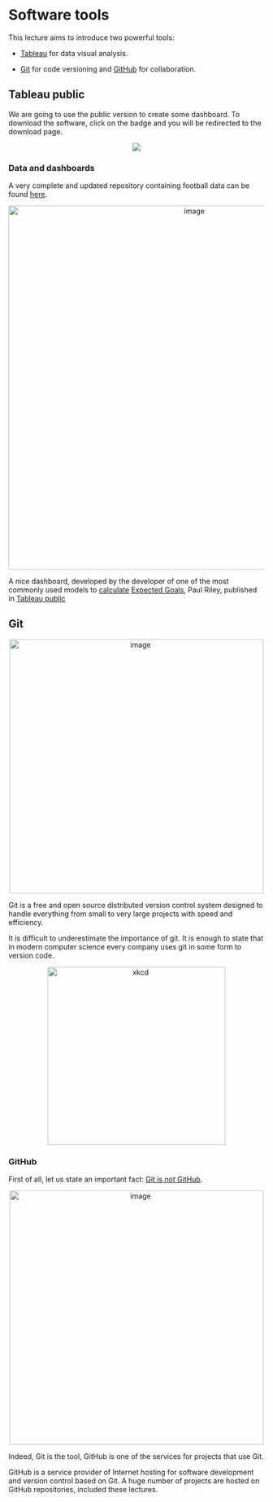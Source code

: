 # Software tools

This lecture aims to introduce two powerful tools: 

- [Tableau](https://www.tableau.com/products/public/) for data visual analysis.

- [Git](https://git-scm.com/) for code versioning and [GitHub](https://github.com) for collaboration.

## Tableau public

We are going to use the public version to create some dashboard. 
To download the software, click on the badge and you will be redirected to the download page.

<p align="center">
    <a href = "https://www.tableau.com/products/public/download">
        <img src="https://img.shields.io/badge/Tableau-Public-%234e79A7">
    </a>
</p>

### Data and dashboards

A very complete and updated repository containing football data can be found [here](https://github.com/octonion/soccer). 

<p align="center">
    <img width="716" alt="image" src="https://user-images.githubusercontent.com/49638680/160803271-0df22bcf-00c2-468d-900f-cbfbef9598cb.png">
</p>

A nice dashboard, developed by the developer of one of the most commonly used models to [calculate](https://differentgame.wordpress.com/2012/12/29/shot-position-average-model-spam/) [Expected Goals](https://herfootballhub.com/data-metrics-explained-expected-goals-xg/#:~:text=%E2%80%9CExpected%20goals%20(or%20xG),before%20the%20shot%20was%20taken.), Paul Riley, published in [Tableau public](https://public.tableau.com/app/profile/paul.riley/viz/PremierLeagueShotMap201920/Dashboard1?publish=yes)

## Git

<p align="center">
    <img width="500" alt="image" src="https://upload.wikimedia.org/wikipedia/commons/thumb/e/e0/Git-logo.svg/640px-Git-logo.svg.png">
</p>

Git is a free and open source distributed version control system designed to handle everything from small to very large projects with speed and efficiency.

It is difficult to underestimate the importance of git. It is enough to state that in modern computer science every company uses git in some form to version code.

<p align="center">
    <img width="350" alt="xkcd" src="https://imgs.xkcd.com/comics/git.png">
</p>

### GitHub

First of all, let us state an important fact: [Git is _not_ GitHub](https://stackoverflow.com/questions/13321556/difference-between-git-and-github).

<p align="center">
    <img width="500" alt="image" src="https://github.githubassets.com/images/modules/open_graph/github-octocat.png">
</p>

Indeed, Git is the tool, GitHub is one of the services for projects that use Git.

GitHub is a service provider of Internet hosting for software development and version control based on Git.
A huge number of projects are hosted on GitHub repositories, included these lectures.
